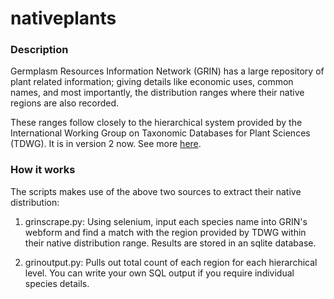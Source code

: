 # nativeplants

### Description
Germplasm Resources Information Network (GRIN) has a large repository of plant related information; giving details like economic uses, common names, and most importantly, the distribution ranges where their native regions are also recorded.

These ranges follow closely to the hierarchical system provided by the International Working Group on Taxonomic Databases for Plant Sciences (TDWG). It is in version 2 now. See more <a href="https://github.com/tdwg/prior-standards/tree/master/world-geographical-scheme-for-recording-plant-distributions">here</a>.

### How it works

The scripts makes use of the above two sources to extract their native distribution:

1) grinscrape.py: Using selenium, input each species name into GRIN's webform and find a match with the region provided by TDWG within their native distribution range. Results are stored in an sqlite database.

2) grinoutput.py: Pulls out total count of each region for each hierarchical level. You can write your own SQL output if you require individual species details.
